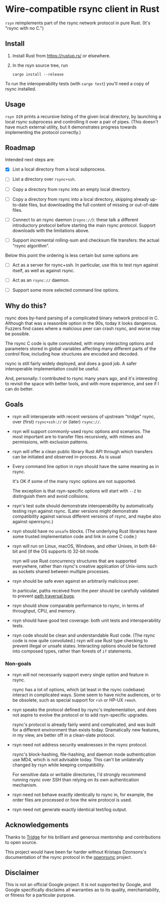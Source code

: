 # Wire-compatible rsync client in Rust

`rsyn` reimplements part of the rsync network protocol in pure Rust.
(It's "rsync with no C.")

## Install

1. Install Rust from <https://rustup.rs/> or elsewhere.

2. In the rsyn source tree, run

       cargo install --release

To run the interoperability tests (with `cargo test`) you'll need a copy
of rsync installed.

## Usage

`rsyn DIR` prints a recursive listing of the given local directory, by launching
a local rsync subprocess and controlling it over a pair of pipes. (This doesn't
have much external utility, but it demonstrates progress towards implementing the
protocol correctly.)

## Roadmap

Intended next steps are:

- [x] List a local directory from a local subprocess.

- [ ] List a directory over `rsync+ssh`.

- [ ] Copy a directory from rsync into an empty local directory.

- [ ] Copy a directory from rsync into a local directory, skipping already
  up-to-date files, but downloading the full content of missing or out-of-date
  files.

- [ ] Connect to an rsync daemon (`rsync://`): these talk a different introductory
  protocol before starting the main rsync protocol. Support downloads with the
  limitations above.

- [ ] Support incremental rolling-sum and checksum file transfers: the actual
  "rsync algorithm".

Below this point the ordering is less certain but some options are:

- [ ] Act as a server for rsync+ssh. In particular, use this to test rsyn against
  itself, as well as against rsync.

- [ ] Act as an `rsync://` daemon.

- [ ] Support some more selected command line options.

## Why do this?

rsync does by-hand parsing of a complicated binary network protocol in C.
Although that was a reasonble option in the 90s, today it looks dangerous.
Fuzzers find cases where a malicious peer can crash rsync, and worse may be
possible.

The rsync C code is quite convoluted, with many interacting options and
parameters stored in global variables affecting many different parts of the
control flow, including how structures are encoded and decoded.

rsync is still fairly widely deployed, and does a good job. A safer
interoperable implementation could be useful.

And, personally: I contributed to rsync many years ago, and it's interesting
to revisit the space with better tools, and with more experience, and see if I
can do better.

## Goals

* rsyn will interoperate with recent versions of upstream "tridge" rsync, over
  (first) `rsync+ssh://` or (later) `rsync://`.

* rsyn will support commonly-used rsync options and scenarios. The most
  important are to transfer files recursively, with mtimes and permissions, with
  exclusion patterns.

* rsyn will offer a clean public library Rust API through which transfers can be
  initiated and observed in-process. As is usual

* Every command line option in rsyn should have the same meaning as in rsync. 

  It's OK if some of the many rsync options are not supported. 

  The exception is that rsyn-specific options will start with `--Z` to
  distinguish them and avoid collisions.

* rsyn's test suite should demonstrate interoperability by automatically testing
  rsyn against rsync.  (Later versions might demonstrate compatibility against
  various different versions of rsync, and maybe also against openrsync.)

* rsyn should have no `unsafe` blocks. (The underlying Rust libraries have some
  trusted implementation code and link in some C code.)

* rsyn will run on Linux, macOS, Windows, and other Unixes, in both 64-bit and
  (if the OS supports it) 32-bit mode.

  rsyn will use Rust concurrency structures that are supported everywhere,
  rather than rsync's creative application of Unix-isms such as sockets shared
  between multiple processes.

* rsyn should be safe even against an arbitrarily malicious peer.

  In particular, paths received from the peer should be carefully validated
  to prevent [path traversal
  bugs](https://cwe.mitre.org/data/definitions/1219.html).

* rsyn should show comparable performance to rsync, in terms of throughput, CPU,
  and memory.

* rsyn should have good test coverage: both unit tests and interoperability tests.

* rsyn code should be clean and understandable Rust code. (The rsync code is now
  quite convoluted.) rsyn will use Rust type checking to prevent illegal or
  unsafe states.  Interacting options should be factored into composed types,
  rather than forests of `if` statements.

### Non-goals

* rsyn will not necessarily support every single option and feature in rsync. 

  rsync has a lot of options, which (at least in the rsync codebase) interact in 
  complicated ways. Some seem to have niche audiences, or to be obsolete, such
  as special support for `rsh` or HP-UX `remsh`.

* rsyn speaks the protocol defined by rsync's implementation, and does not
  aspire to evolve the protocol or to add rsyn-specific upgrades.

  rsync's protocol is already fairly weird and complicated, and was built for a
  different environment than exists today. Dramatically new features, in my
  view, are better off in a clean-slate protocol.

* rsyn need not address security weaknesses in the rsync protocol.

  rsync's block-hashing, file-hashing, and daemon mode authentication use MD4,
  which is not advisable today. This can't be unilaterally changed by rsyn while
  keeping compatibility.

  For sensitive data or writable directories, I'd strongly recommend running
  rsync over SSH than relying on its own authentication mechanism.

* rsyn need not behave exactly identically to rsync in, for example, the order
  files are processed or how the wire protocol is used.

* rsyn need not generate exactly identical text/log output.

## Acknowledgements

Thanks to [Tridge](https://www.samba.org/~tridge/) for his brilliant and
generous mentorship and contributions to open source.

This project would have been far harder without Kristaps Dzonsons's
documentation of the rsync protocol in the
[openrsync](https://github.com/kristapsdz/openrsync) project.

## Disclaimer

This is not an official Google project.  It is not supported by Google, and
Google specifically disclaims all warranties as to its quality, merchantability,
or fitness for a particular purpose.

